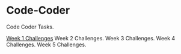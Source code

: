 # Code-Coder
Code Coder Tasks.

[Week 1 Challenges](https://github.com/airt10/Code-Coder/blob/main/src/technologies/2022/week%201/Week%201%20Challenges.md)
Week 2 Challenges.
Week 3 Challenges.
Week 4 Challenges.
Week 5 Challenges.
